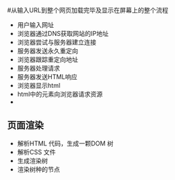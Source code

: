 
#从输入URL到整个网页加载完毕及显示在屏幕上的整个流程

* 用户输入网址
* 浏览器通过DNS获取网站的IP地址
* 浏览器尝试与服务器建立连接
* 服务器发送永久重定向
* 浏览器跟踪重定向地址
* 服务器处理请求
* 服务器发送HTML响应
* 浏览器显示html
* html中的元素向浏览器请求资源
*
## 页面渲染
* 解析HTML 代码，生成一颗DOM 树
* 解析CSS 文件
* 生成渲染树
* 渲染树种的节点
